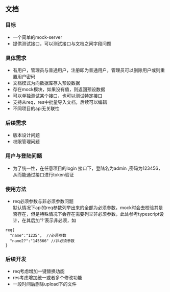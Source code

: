 

## 文档

### 目标
- 一个简单的mock-server
- 提供测试接口，可以测试接口与文档之间字段问题


### 具体需求
- 有用户，管理员与普通用户，注册即为普通用户，管理员可以删除用户或则重置用户密码
- 文档模式为向数据库存入预设数据
- 存在mock模块，如果没有值，则返回预设数据
- 可以单独测试某个接口，也可以测试特定接口
- 支持从req，res中批量导入文档，后续可以编辑
- 不同项目的api无关联性


### 后续需求
- 版本设计问题
- 权限管理问题



### 用户与登陆问题
- 为了统一性，在任意项目的login 接口下，登陆名为admin ,密码为123456，从而能通过接口进行token验证


### 使用方法
- req必须参数与非必须参数问题  
默认情况下api的req参数列举出来的全部为必须参数，mock时会去校验其是否存在，但是特殊情况下会存在需要列举非必须参数，此处参考typescript设计，在其后加'?'表示非必须，如
```
req{
  "name":"1235",  //必须参数
  "name2?":"145566" //非必须参数
}
```


### 后续开发
- req考虑增加一键替换功能
- res考虑增加统一或者多个修改功能
- 一段时间后删除upload下的文件
